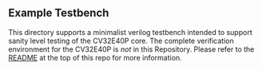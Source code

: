 ## Example Testbench

This directory supports a minimalist verilog testbench intended to support
sanity level testing of the CV32E40P core.  The complete verification
environment for the CV32E40P is _not_ in this Repository.  Please refer to the
[README](https://github.com/openhwgroup/cv32e40x/edit/master/README.md) at the
top of this repo for more information.
